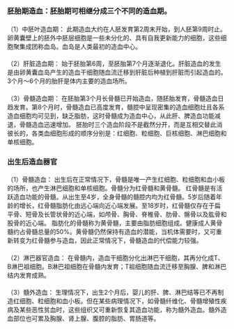 ###  胚胎期造血：胚胎期可相继分成三个不同的造血期。
#### 
 （1）中胚叶造血期：
此期造血大约在人胚发育第2周末开始，到人胚第9周时止。卵黄囊壁上的胚外中胚层细胞是一些未分化的、具有自我更新能力的细胞，这些细胞聚集成团称血岛。血岛是人类最初的造血中心。
#### 
 （2）肝脏造血期：
始于胚胎第6周，至胚胎第7个月逐渐退化。肝脏造血的发生是由卵黄囊血岛产生的造血干细胞随血流迁移到肝脏后种植到肝脏而引起造血的。3个月～6个月的胎肝是体内主要的造血场所。
#### 
 （3）骨髓造血期：
在胚胎第3个月长骨髓已开始造血，随胚胎发育，骨髓造血日趋发育。第8个月时，骨髓造血已高度发育，髓腔中呈现密集的造血细胞灶且各系造血细胞均可见到，缺乏脂肪，这时骨髓成为造血中心，从此肝、脾造血功能减退，骨髓造血迅速增加。
 胚胎时三个造血阶段不是截然分开，而是互相交替此消彼长的，各类血细胞形成的顺序分别是：红细胞、粒细胞、巨核细胞、淋巴细胞和单核细胞。

### 出生后造血器官
#### 
 （1）骨髓造血：
出生后在正常情况下，骨髓是唯一产生红细胞、粒细胞和血小板的场所，也产生淋巴细胞和单核细胞。骨髓分为红骨髓和黄骨髓。
 红骨髓是有活跃造血功能的骨髓。从出生至4岁，全身骨髓的髓腔内均为红骨髓。5岁后随着年龄的增长，红骨髓脂肪化由远心端向近心端发展。至18岁时，红骨髓仅存在于扁平骨、短骨及长管状骨的近心端，如颅骨、胸骨、脊椎骨、肋骨、髂骨以及肱骨和股骨的近心端。
 脂肪化的骨髓称为黄骨髓，主要由脂肪细胞组成。健康成人黄骨髓约占骨髓总量的50%。黄骨髓仍然保持有造血的潜能，当机体需要时，又可重新转变为红骨髓参与造血，因此正常情况下，骨髓造血的代偿能力较强。
#### 
 （2）淋巴器官造血：
在骨髓内，造血干细胞分化出淋巴干细胞，其再分化成T、B淋巴祖细胞。B淋巴祖细胞在骨髓内发育；T祖细胞随血流迁移至胸腺、脾和淋巴结内发育成熟。
#### 
 （3）髓外造血：
生理情况下，出生2个月后，婴儿的肝、脾、淋巴结等已不再制造红细胞、粒细胞和血小板。但在某些病理情况下，如骨髓纤维化、骨髓增殖性疾病及某些恶性贫血时，这些组织又可重新恢复其造血功能，称为髓外造血。髓外造血部位也可累及胸腺、肾上腺、腹腔的脂肪、胃肠道等。
